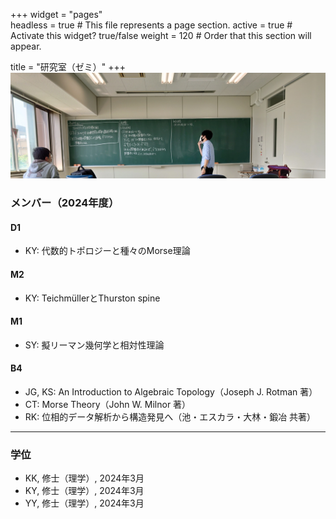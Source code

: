 +++
widget = "pages"  
headless = true  # This file represents a page section.
active = true  # Activate this widget? true/false
weight = 120  # Order that this section will appear.

title = "研究室（ゼミ）"
+++
![ゼミ風景(2021-06-02)](zemi_fukei.JPG)
### メンバー（2024年度）

#### D1
- KY: 代数的トポロジーと種々のMorse理論
#### M2
- KY: TeichmüllerとThurston spine
#### M1
- SY: 擬リーマン幾何学と相対性理論
#### B4
- JG, KS: An Introduction to Algebraic Topology（Joseph J. Rotman 著）
- CT: Morse Theory（John W. Milnor 著）
- RK: 位相的データ解析から構造発見へ（池・エスカラ・大林・鍛冶 共著）

***

### 学位

- KK, 修士（理学）, 2024年3月
- KY, 修士（理学）, 2024年3月
- YY, 修士（理学）, 2024年3月
